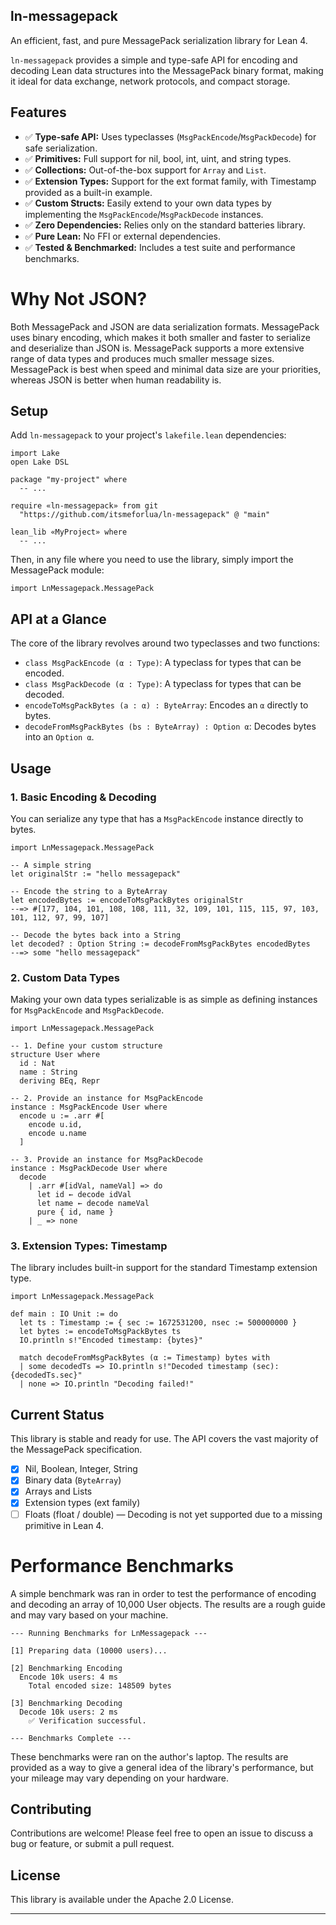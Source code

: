 ## ln-messagepack

An efficient, fast, and pure MessagePack serialization library for Lean 4.

`ln-messagepack` provides a simple and type-safe API for encoding and decoding Lean data structures into the MessagePack binary format, making it ideal for data exchange, network protocols, and compact storage.

## Features

- ✅ **Type-safe API:** Uses typeclasses (`MsgPackEncode`/`MsgPackDecode`) for safe serialization.
- ✅ **Primitives:** Full support for nil, bool, int, uint, and string types.
- ✅ **Collections:** Out-of-the-box support for `Array` and `List`.
- ✅ **Extension Types:** Support for the ext format family, with Timestamp provided as a built-in example.
- ✅ **Custom Structs:** Easily extend to your own data types by implementing the `MsgPackEncode`/`MsgPackDecode` instances.
- ✅ **Zero Dependencies:** Relies only on the standard batteries library.
- ✅ **Pure Lean:** No FFI or external dependencies.
- ✅ **Tested & Benchmarked:** Includes a test suite and performance benchmarks.

# Why Not JSON?

Both MessagePack and JSON are data serialization formats. MessagePack uses binary encoding, which makes it both smaller and faster to serialize and deserialize than JSON is. MessagePack supports a more extensive range of data types and produces much smaller message sizes. MessagePack is best when speed and minimal data size are your priorities, whereas JSON is better when human readability is.

## Setup

Add `ln-messagepack` to your project's `lakefile.lean` dependencies:

```lean
import Lake
open Lake DSL

package "my-project" where
  -- ...

require «ln-messagepack» from git
  "https://github.com/itsmeforlua/ln-messagepack" @ "main"

lean_lib «MyProject» where
  -- ...
```

Then, in any file where you need to use the library, simply import the MessagePack module:

```lean
import LnMessagepack.MessagePack
```

## API at a Glance

The core of the library revolves around two typeclasses and two functions:

- `class MsgPackEncode (α : Type)`: A typeclass for types that can be encoded.
- `class MsgPackDecode (α : Type)`: A typeclass for types that can be decoded.
- `encodeToMsgPackBytes (a : α) : ByteArray`: Encodes an `α` directly to bytes.
- `decodeFromMsgPackBytes (bs : ByteArray) : Option α`: Decodes bytes into an `Option α`.

## Usage

### 1. Basic Encoding & Decoding

You can serialize any type that has a `MsgPackEncode` instance directly to bytes.

```lean
import LnMessagepack.MessagePack

-- A simple string
let originalStr := "hello messagepack"

-- Encode the string to a ByteArray
let encodedBytes := encodeToMsgPackBytes originalStr
--=> #[177, 104, 101, 108, 108, 111, 32, 109, 101, 115, 115, 97, 103, 101, 112, 97, 99, 107]

-- Decode the bytes back into a String
let decoded? : Option String := decodeFromMsgPackBytes encodedBytes
--=> some "hello messagepack"
```

### 2. Custom Data Types

Making your own data types serializable is as simple as defining instances for `MsgPackEncode` and `MsgPackDecode`.

```lean
import LnMessagepack.MessagePack

-- 1. Define your custom structure
structure User where
  id : Nat
  name : String
  deriving BEq, Repr

-- 2. Provide an instance for MsgPackEncode
instance : MsgPackEncode User where
  encode u := .arr #[
    encode u.id,
    encode u.name
  ]

-- 3. Provide an instance for MsgPackDecode
instance : MsgPackDecode User where
  decode
    | .arr #[idVal, nameVal] => do
      let id ← decode idVal
      let name ← decode nameVal
      pure { id, name }
    | _ => none
```

### 3. Extension Types: Timestamp

The library includes built-in support for the standard Timestamp extension type.

```lean
import LnMessagepack.MessagePack

def main : IO Unit := do
  let ts : Timestamp := { sec := 1672531200, nsec := 500000000 }
  let bytes := encodeToMsgPackBytes ts
  IO.println s!"Encoded timestamp: {bytes}"

  match decodeFromMsgPackBytes (α := Timestamp) bytes with
  | some decodedTs => IO.println s!"Decoded timestamp (sec): {decodedTs.sec}"
  | none => IO.println "Decoding failed!"
```

## Current Status

This library is stable and ready for use. The API covers the vast majority of the MessagePack specification.

- [x] Nil, Boolean, Integer, String
- [x] Binary data (`ByteArray`)
- [x] Arrays and Lists
- [x] Extension types (ext family)
- [ ] Floats (float / double) — Decoding is not yet supported due to a missing primitive in Lean 4.

# Performance Benchmarks
A simple benchmark was ran in order to test the performance of encoding and decoding an array of 10,000 User objects. The results are a rough guide and may vary based on your machine.

```console
--- Running Benchmarks for LnMessagepack ---

[1] Preparing data (10000 users)...

[2] Benchmarking Encoding
  Encode 10k users: 4 ms
    Total encoded size: 148509 bytes

[3] Benchmarking Decoding
  Decode 10k users: 2 ms
    ✅ Verification successful.

--- Benchmarks Complete ---
```
These benchmarks were ran on the author's laptop. The results are provided as a way to give a general idea of the library's performance, but your mileage may vary depending on your hardware.

## Contributing

Contributions are welcome! Please feel free to open an issue to discuss a bug or feature, or submit a pull request.

## License

This library is available under the Apache 2.0 License.

---
